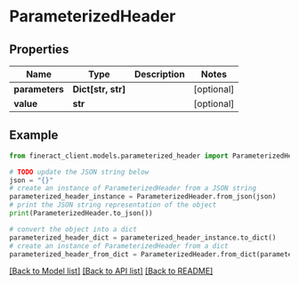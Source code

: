# ParameterizedHeader


## Properties

Name | Type | Description | Notes
------------ | ------------- | ------------- | -------------
**parameters** | **Dict[str, str]** |  | [optional] 
**value** | **str** |  | [optional] 

## Example

```python
from fineract_client.models.parameterized_header import ParameterizedHeader

# TODO update the JSON string below
json = "{}"
# create an instance of ParameterizedHeader from a JSON string
parameterized_header_instance = ParameterizedHeader.from_json(json)
# print the JSON string representation of the object
print(ParameterizedHeader.to_json())

# convert the object into a dict
parameterized_header_dict = parameterized_header_instance.to_dict()
# create an instance of ParameterizedHeader from a dict
parameterized_header_from_dict = ParameterizedHeader.from_dict(parameterized_header_dict)
```
[[Back to Model list]](../README.md#documentation-for-models) [[Back to API list]](../README.md#documentation-for-api-endpoints) [[Back to README]](../README.md)


